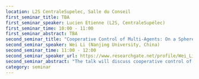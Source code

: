 ```yaml
---
location: L2S CentraleSupelec, Salle du Conseil
first_seminar_title: TBA
first_seminar_speaker: Lucien Etienne (L2S, CentraleSupélec)
first_seminar_time: 10:00 - 11:00
first_seminar_abstract: TBA
second_seminar_title: "Cooperative Control of Multi-Agents: On a Sphere  Manifold and in the Euclidean Space."
second_seminar_speaker: Wei Li (Nanjing University, China)
second_seminar_time: 11:00 - 12:00
second_seminar_speaker_url: https://www.researchgate.net/profile/Wei_Li48
second_seminar_abstract: "The talk will discuss cooperative control of multi-agents on a sphere and in the Euclidean space. We will first consider the control law design of agents on a sphere, and analyze the stability, scaling, and geometry properties, and discuss future directions. Then, for agents evolving in the Euclidean space, we will consider coupled agents with second-order dynamics. The state of a single agent includes both position and velocity, thus generally, the agents have both velocity coupling and position couplings (VCPC); and if we consider different VCPC, then interesting yet difficult problems arise. We then discuss two aspects of analysis on consensus convergence , and future directions."
category: seminar
---
```

